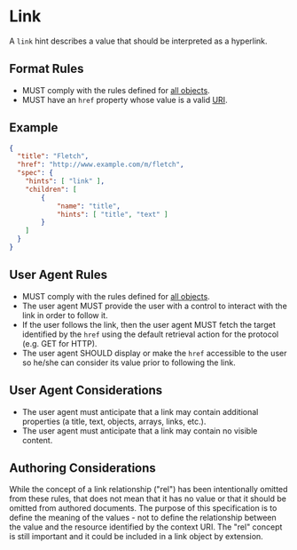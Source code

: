 # Link

A `link` hint describes a value that should be interpreted as a hyperlink.

## Format Rules

- MUST comply with the rules defined for [all objects](#objects).
- MUST have an `href` property whose value is a valid [URI](#uri).

## Example

```json
{
  "title": "Fletch",
  "href": "http://www.example.com/m/fletch",
  "spec": {
    "hints": [ "link" ],
    "children": [
        {
            "name": "title",
            "hints": [ "title", "text" ]
        }
    ]
  }
}
```

## User Agent Rules

- MUST comply with the rules defined for [all objects](#objects).
- The user agent MUST provide the user with a control to interact with the link in order to follow it.
- If the user follows the link, then the user agent MUST fetch the target identified by the `href` using the default retrieval action for the protocol (e.g. GET for HTTP).
- The user agent SHOULD display or make the `href` accessible to the user so he/she can consider its value prior to following the link.

## User Agent Considerations

- The user agent must anticipate that a link may contain additional properties (a title, text, objects, arrays, links, etc.).
- The user agent must anticipate that a link may contain no visible content.

## Authoring Considerations

While the concept of a link relationship ("rel") has been intentionally omitted from these rules, that does not mean that it has no value or that it should be omitted from authored documents. The purpose of this specification is to define the meaning of the values - not to define the relationship between the value and the resource identified by the context URI. The "rel" concept is still important and it could be included in a link object by extension.
